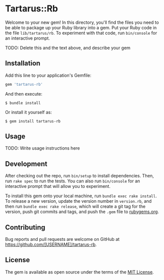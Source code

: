 # Tartarus::Rb

Welcome to your new gem! In this directory, you'll find the files you need to be able to package up your Ruby library into a gem. Put your Ruby code in the file `lib/tartarus/rb`. To experiment with that code, run `bin/console` for an interactive prompt.

TODO: Delete this and the text above, and describe your gem

## Installation

Add this line to your application's Gemfile:

```ruby
gem 'tartarus-rb'
```

And then execute:

    $ bundle install

Or install it yourself as:

    $ gem install tartarus-rb

## Usage

TODO: Write usage instructions here

## Development

After checking out the repo, run `bin/setup` to install dependencies. Then, run `rake spec` to run the tests. You can also run `bin/console` for an interactive prompt that will allow you to experiment.

To install this gem onto your local machine, run `bundle exec rake install`. To release a new version, update the version number in `version.rb`, and then run `bundle exec rake release`, which will create a git tag for the version, push git commits and tags, and push the `.gem` file to [rubygems.org](https://rubygems.org).

## Contributing

Bug reports and pull requests are welcome on GitHub at https://github.com/[USERNAME]/tartarus-rb.


## License

The gem is available as open source under the terms of the [MIT License](https://opensource.org/licenses/MIT).
